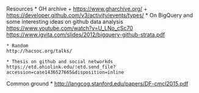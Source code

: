 

Resources
	* GH archive
		+ https://www.gharchive.org/
		+ https://developer.github.com/v3/activity/events/types/
	* On BigQuery and some interesting ideas on github data analysis
	https://www.youtube.com/watch?v=U_LNo_cSc70
	https://www.igvita.com/slides/2012/bigquery-github-strata.pdf

	* Random
	http://hacsoc.org/talks/

	* Thesis on github and social networkds
	https://etd.ohiolink.edu/!etd.send_file?accession=case1436527665&disposition=inline

Common ground
	* http://langcog.stanford.edu/papers/DF-cmcl2015.pdf